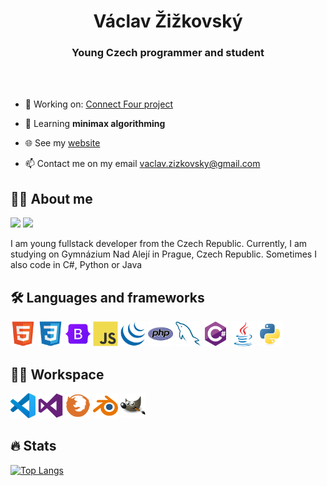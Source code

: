 <h1 align="center">Václav Žižkovský</h1>
<h3 align="center">Young Czech programmer and student</h3>
<br>
<br>

- 🔭 Working on: [Connect Four project](https://github.com/VaclavZizkovsky/Connect-Four)

- 🌱 Learning **minimax algorithming**

- 🌐 See my [website](https://zizixstudio.eu) 

- 📫 Contact me on my email [vaclav.zizkovsky@gmail.com](mailto:vaclav.zizkovsky@gmail.com)

## 👨‍💻 About me
<a href="mailto:vaclav.zizkovsky@gmail.com"><img src="https://img.shields.io/badge/Email-vaclav.zizkovsky%40gmail.com-blue?logo=gmail&logoColor=white&style=for-the-badge"></a>
<a href="https://zizixstudio.eu"><img src="https://img.shields.io/badge/Website-zizixstudio.eu-green?logo=internet&logoColor=white&style=for-the-badge"></a>
<p>I am young fullstack developer from the Czech Republic. Currently, I am studying on Gymnázium Nad Alejí in Prague, Czech Republic. Sometimes I also code in C#, Python or Java</p>

## 🛠️ Languages and frameworks
<div>
  <img src="https://github.com/devicons/devicon/blob/master/icons/html5/html5-original.svg" width="40" height="40">
  <img src="https://github.com/devicons/devicon/blob/master/icons/css3/css3-original.svg" width="40" height="40">
  <img src="https://github.com/devicons/devicon/blob/master/icons/bootstrap/bootstrap-original.svg" width="40" height="40">
  <img src="https://github.com/devicons/devicon/blob/master/icons/javascript/javascript-original.svg" width="40" height="40">
  <img src="https://github.com/devicons/devicon/blob/master/icons/jquery/jquery-original.svg" width="40" height="40">
  <img src="https://github.com/devicons/devicon/blob/master/icons/php/php-original.svg" width="40" height="40">
  <img src="https://github.com/devicons/devicon/blob/master/icons/mysql/mysql-original.svg" width="40" height="40">
  <img src="https://github.com/devicons/devicon/blob/master/icons/csharp/csharp-original.svg" width="40" height="40">
  <img src="https://github.com/devicons/devicon/blob/master/icons/java/java-original.svg" width="40" height="40">
  <img src="https://github.com/devicons/devicon/blob/master/icons/python/python-original.svg" width="40" height="40">
</div>

## 👷‍♂️ Workspace
<div>
  <img src="https://github.com/devicons/devicon/blob/master/icons/vscode/vscode-original.svg" width="40" height="40">
  <img src="https://github.com/devicons/devicon/blob/master/icons/visualstudio/visualstudio-plain.svg" width="40" height="40">
  <img src="https://github.com/devicons/devicon/blob/master/icons/firefox/firefox-plain.svg" width="40" height="40">
  <img src="https://github.com/devicons/devicon/blob/master/icons/blender/blender-original.svg" width="40" height="40">
  <img src="https://github.com/devicons/devicon/blob/master/icons/gimp/gimp-original.svg" width="40" height="40">
</div>

## 🔥 Stats
[![Top Langs](https://github-readme-stats.vercel.app/api/top-langs/?username=VaclavZizkovsky&theme=dark)](https://github.com/anuraghazra/github-readme-stats)













